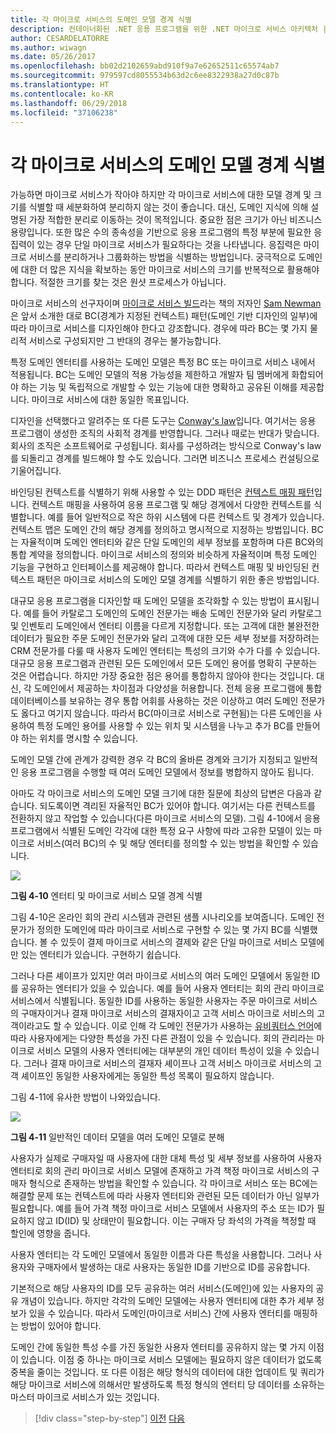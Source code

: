 ```yaml
---
title: 각 마이크로 서비스의 도메인 모델 경계 식별
description: 컨테이너화된 .NET 응용 프로그램을 위한 .NET 마이크로 서비스 아키텍처 | 각 마이크로 서비스의 도메인 모델 경계 식별
author: CESARDELATORRE
ms.author: wiwagn
ms.date: 05/26/2017
ms.openlocfilehash: bb02d2102659abd910f9a7e62652511c65574ab7
ms.sourcegitcommit: 979597cd8055534b63d2c6ee8322938a27d0c87b
ms.translationtype: HT
ms.contentlocale: ko-KR
ms.lasthandoff: 06/29/2018
ms.locfileid: "37106238"
---
```

# <a name="identify-domain-model-boundaries-for-each-microservice"></a>각 마이크로 서비스의 도메인 모델 경계 식별

가능하면 마이크로 서비스가 작아야 하지만 각 마이크로 서비스에 대한 모델 경계 및 크기를 식별할 때 세분화하여 분리하지 않는 것이 좋습니다. 대신, 도메인 지식에 의해 설명된 가장 적합한 분리로 이동하는 것이 목적입니다. 중요한 점은 크기가 아닌 비즈니스 용량입니다. 또한 많은 수의 종속성을 기반으로 응용 프로그램의 특정 부분에 필요한 응집력이 있는 경우 단일 마이크로 서비스가 필요하다는 것을 나타냅니다. 응집력은 마이크로 서비스를 분리하거나 그룹화하는 방법을 식별하는 방법입니다. 궁극적으로 도메인에 대한 더 많은 지식을 확보하는 동안 마이크로 서비스의 크기를 반복적으로 활용해야 합니다. 적절한 크기를 찾는 것은 원샷 프로세스가 아닙니다.

마이크로 서비스의 선구자이며 [마이크로 서비스 빌드](https://samnewman.io/books/building_microservices/)라는 책의 저자인 [Sam Newman](https://samnewman.io/)은 앞서 소개한 대로 BC(경계가 지정된 컨텍스트) 패턴(도메인 기반 디자인의 일부)에 따라 마이크로 서비스를 디자인해야 한다고 강조합니다. 경우에 따라 BC는 몇 가지 물리적 서비스로 구성되지만 그 반대의 경우는 불가능합니다.

특정 도메인 엔터티를 사용하는 도메인 모델은 특정 BC 또는 마이크로 서비스 내에서 적용됩니다. BC는 도메인 모델의 적용 가능성을 제한하고 개발자 팀 멤버에게 화합되어야 하는 기능 및 독립적으로 개발할 수 있는 기능에 대한 명확하고 공유된 이해를 제공합니다. 마이크로 서비스에 대한 동일한 목표입니다.

디자인을 선택했다고 알려주는 또 다른 도구는 [Conway's law](https://en.wikipedia.org/wiki/Conway%27s_law)입니다. 여기서는 응용 프로그램이 생성한 조직의 사회적 경계를 반영합니다. 그러나 때로는 반대가 맞습니다. 회사의 조직은 소프트웨어로 구성됩니다. 회사를 구성하려는 방식으로 Conway's law를 되돌리고 경계를 빌드해야 할 수도 있습니다. 그러면 비즈니스 프로세스 컨설팅으로 기울어집니다.

바인딩된 컨텍스트를 식별하기 위해 사용할 수 있는 DDD 패턴은 [컨텍스트 매핑 패턴](https://www.infoq.com/articles/ddd-contextmapping)입니다. 컨텍스트 매핑을 사용하여 응용 프로그램 및 해당 경계에서 다양한 컨텍스트를 식별합니다. 예를 들어 일반적으로 작은 하위 시스템에 다른 컨텍스트 및 경계가 있습니다. 컨텍스트 맵은 도메인 간의 해당 경계를 정의하고 명시적으로 지정하는 방법입니다. BC는 자율적이며 도메인 엔터티와 같은 단일 도메인의 세부 정보를 포함하며 다른 BC와의 통합 계약을 정의합니다. 마이크로 서비스의 정의와 비슷하게 자율적이며 특정 도메인 기능을 구현하고 인터페이스를 제공해야 합니다. 따라서 컨텍스트 매핑 및 바인딩된 컨텍스트 패턴은 마이크로 서비스의 도메인 모델 경계를 식별하기 위한 좋은 방법입니다.

대규모 응용 프로그램을 디자인할 때 도메인 모델을 조각화할 수 있는 방법이 표시됩니다. 예를 들어 카탈로그 도메인의 도메인 전문가는 배송 도메인 전문가와 달리 카탈로그 및 인벤토리 도메인에서 엔터티 이름을 다르게 지정합니다. 또는 고객에 대한 불완전한 데이터가 필요한 주문 도메인 전문가와 달리 고객에 대한 모든 세부 정보를 저장하려는 CRM 전문가를 다룰 때 사용자 도메인 엔터티는 특성의 크기와 수가 다를 수 있습니다. 대규모 응용 프로그램과 관련된 모든 도메인에서 모든 도메인 용어를 명확히 구분하는 것은 어렵습니다. 하지만 가장 중요한 점은 용어를 통합하지 않아야 한다는 것입니다. 대신, 각 도메인에서 제공하는 차이점과 다양성을 허용합니다. 전체 응용 프로그램에 통합 데이터베이스를 보유하는 경우 통합 어휘를 사용하는 것은 이상하고 여러 도메인 전문가도 옳다고 여기지 않습니다. 따라서 BC(마이크로 서비스로 구현됨)는 다른 도메인을 사용하여 특정 도메인 용어를 사용할 수 있는 위치 및 시스템을 나누고 추가 BC를 만들어야 하는 위치를 명시할 수 있습니다.

도메인 모델 간에 관계가 강력한 경우 각 BC의 올바른 경계와 크기가 지정되고 일반적인 응용 프로그램을 수행할 때 여러 도메인 모델에서 정보를 병합하지 않아도 됩니다.

아마도 각 마이크로 서비스의 도메인 모델 크기에 대한 질문에 최상의 답변은 다음과 같습니다. 되도록이면 격리된 자율적인 BC가 있어야 합니다. 여기서는 다른 컨텍스트를 전환하지 않고 작업할 수 있습니다(다른 마이크로 서비스의 모델). 그림 4-10에서 응용 프로그램에서 식별된 도메인 각각에 대한 특정 요구 사항에 따라 고유한 모델이 있는 마이크로 서비스(여러 BC)의 수 및 해당 엔터티를 정의할 수 있는 방법을 확인할 수 있습니다.

![](./media/image10.png)

**그림 4-10** 엔터티 및 마이크로 서비스 모델 경계 식별

그림 4-10은 온라인 회의 관리 시스템과 관련된 샘플 시나리오를 보여줍니다. 도메인 전문가가 정의한 도메인에 따라 마이크로 서비스로 구현할 수 있는 몇 가지 BC를 식별했습니다. 볼 수 있듯이 결제 마이크로 서비스의 결제와 같은 단일 마이크로 서비스 모델에만 있는 엔터티가 있습니다. 구현하기 쉽습니다.

그러나 다른 셰이프가 있지만 여러 마이크로 서비스의 여러 도메인 모델에서 동일한 ID를 공유하는 엔터티가 있을 수 있습니다. 예를 들어 사용자 엔터티는 회의 관리 마이크로 서비스에서 식별됩니다. 동일한 ID를 사용하는 동일한 사용자는 주문 마이크로 서비스의 구매자이거나 결재 마이크로 서비스의 결재자이고 고객 서비스 마이크로 서비스의 고객이라고도 할 수 있습니다. 이로 인해 각 도메인 전문가가 사용하는 [유비쿼터스 언어](https://martinfowler.com/bliki/UbiquitousLanguage.html)에 따라 사용자에게는 다양한 특성을 가진 다른 관점이 있을 수 있습니다. 회의 관리라는 마이크로 서비스 모델의 사용자 엔터티에는 대부분의 개인 데이터 특성이 있을 수 있습니다. 그러나 결재 마이크로 서비스의 결재자 셰이프나 고객 서비스 마이크로 서비스의 고객 셰이프인 동일한 사용자에게는 동일한 특성 목록이 필요하지 않습니다.

그림 4-11에 유사한 방법이 나와있습니다.

![](./media/image11.png)

**그림 4-11** 일반적인 데이터 모델을 여러 도메인 모델로 분해

사용자가 실제로 구매자일 때 사용자에 대한 대체 특성 및 세부 정보를 사용하여 사용자 엔터티로 회의 관리 마이크로 서비스 모델에 존재하고 가격 책정 마이크로 서비스의 구매자 형식으로 존재하는 방법을 확인할 수 있습니다. 각 마이크로 서비스 또는 BC에는 해결할 문제 또는 컨텍스트에 따라 사용자 엔터티와 관련된 모든 데이터가 아닌 일부가 필요합니다. 예를 들어 가격 책정 마이크로 서비스 모델에서 사용자의 주소 또는 ID가 필요하지 않고 ID(ID) 및 상태만이 필요합니다. 이는 구매자 당 좌석의 가격을 책정할 때 할인에 영향을 줍니다.

사용자 엔터티는 각 도메인 모델에서 동일한 이름과 다른 특성을 사용합니다. 그러나 사용자와 구매자에서 발생하는 대로 사용자는 동일한 ID를 기반으로 ID를 공유합니다.

기본적으로 해당 사용자의 ID를 모두 공유하는 여러 서비스(도메인)에 있는 사용자의 공유 개념이 있습니다. 하지만 각각의 도메인 모델에는 사용자 엔터티에 대한 추가 세부 정보가 있을 수 있습니다. 따라서 도메인(마이크로 서비스) 간에 사용자 엔터티를 매핑하는 방법이 있어야 합니다.

도메인 간에 동일한 특성 수를 가진 동일한 사용자 엔터티를 공유하지 않는 몇 가지 이점이 있습니다. 이점 중 하나는 마이크로 서비스 모델에는 필요하지 않은 데이터가 없도록 중복을 줄이는 것입니다. 또 다른 이점은 해당 형식의 데이터에 대한 업데이트 및 쿼리가 해당 마이크로 서비스에 의해서만 발생하도록 특정 형식의 엔터티 당 데이터를 소유하는 마스터 마이크로 서비스가 있는 것입니다.


>[!div class="step-by-step"]
[이전](distributed-data-management.md)
[다음](direct-client-to-microservice-communication-versus-the-api-gateway-pattern.md)
